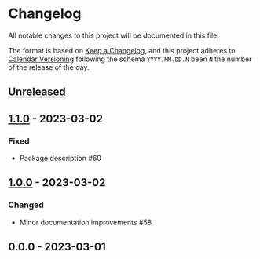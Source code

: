 # Changelog

All notable changes to this project will be documented in this file.

The format is based on [Keep a Changelog](https://keepachangelog.com/en/1.0.0/),
and this project adheres to [Calendar Versioning](https://calver.org/) following
the schema `YYYY.MM.DD.N` been `N` the number of the release of the day.

## [Unreleased]

## [1.1.0] - 2023-03-02
### Fixed
- Package description #60

## [1.0.0] - 2023-03-02
### Changed
- Minor documentation improvements #58

## 0.0.0 - 2023-03-01

[Unreleased]: https://github.com/loadsmart/django-jaiminho/compare/1.1.0...HEAD
[1.1.0]: https://github.com/loadsmart/django-jaiminho/compare/1.0.0...1.1.0
[1.0.0]: https://github.com/loadsmart/django-jaiminho/compare/0.0.0...1.0.0

